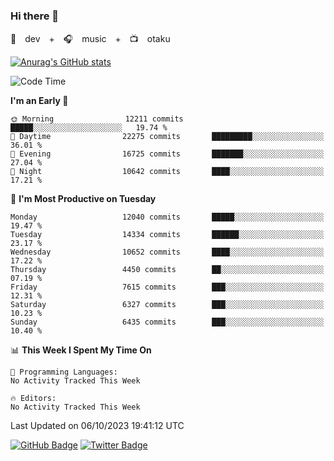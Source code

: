 ### Hi there 👋

🚀　dev　+　🎧　music　+　📺　otaku


[![Anurag's GitHub stats](https://github-readme-stats.vercel.app/api?username=koheitasaka&count_private=true&show_icons=true&theme=monokai)](https://github.com/koheitasaka/github-readme-stats)

<!--START_SECTION:waka-->
![Code Time](http://img.shields.io/badge/Code%20Time-1%2C161%20hrs%2023%20mins-blue)

**I'm an Early 🐤** 

```text
🌞 Morning                12211 commits       █████░░░░░░░░░░░░░░░░░░░░   19.74 % 
🌆 Daytime                22275 commits       █████████░░░░░░░░░░░░░░░░   36.01 % 
🌃 Evening                16725 commits       ███████░░░░░░░░░░░░░░░░░░   27.04 % 
🌙 Night                  10642 commits       ████░░░░░░░░░░░░░░░░░░░░░   17.21 % 
```
📅 **I'm Most Productive on Tuesday** 

```text
Monday                   12040 commits       █████░░░░░░░░░░░░░░░░░░░░   19.47 % 
Tuesday                  14334 commits       ██████░░░░░░░░░░░░░░░░░░░   23.17 % 
Wednesday                10652 commits       ████░░░░░░░░░░░░░░░░░░░░░   17.22 % 
Thursday                 4450 commits        ██░░░░░░░░░░░░░░░░░░░░░░░   07.19 % 
Friday                   7615 commits        ███░░░░░░░░░░░░░░░░░░░░░░   12.31 % 
Saturday                 6327 commits        ███░░░░░░░░░░░░░░░░░░░░░░   10.23 % 
Sunday                   6435 commits        ███░░░░░░░░░░░░░░░░░░░░░░   10.40 % 
```


📊 **This Week I Spent My Time On** 

```text
💬 Programming Languages: 
No Activity Tracked This Week

🔥 Editors: 
No Activity Tracked This Week
```


 Last Updated on 06/10/2023 19:41:12 UTC
<!--END_SECTION:waka-->

[![GitHub Badge](https://img.shields.io/badge/GitHub-100000?style=for-the-badge&logo=github&logoColor=white)](https://github.com/koheitasaka)
[![Twitter Badge](https://img.shields.io/badge/Twitter-1DA1F2?style=for-the-badge&logo=twitter&logoColor=white)](https://twitter.com/sleep_asleep_)
